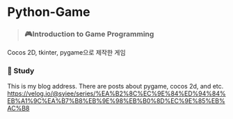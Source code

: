 # Python-Game

><h3>🎮Introduction to Game Programming

Cocos 2D, tkinter, pygame으로 제작한 게임

### 🔗 Study
This is my blog address. There are posts about pygame, cocos 2d, and etc.
https://velog.io/@syiee/series/%EA%B2%8C%EC%9E%84%ED%94%84%EB%A1%9C%EA%B7%B8%EB%9E%98%EB%B0%8D%EC%9E%85%EB%AC%B8
